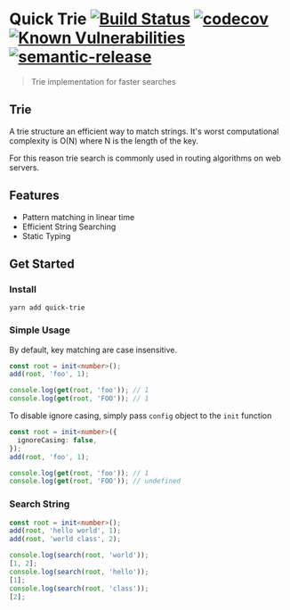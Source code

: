 # Quick Trie [![Build Status](https://travis-ci.org/silver-xu/quick-trie.svg?branch=master)](https://travis-ci.org/silver-xu/quick-trie) [![codecov](https://codecov.io/gh/silver-xu/quick-trie/branch/master/graph/badge.svg)](https://codecov.io/gh/silver-xu/quick-trie) [![Known Vulnerabilities](https://snyk.io/test/github/silver-xu/quick-trie/badge.svg?targetFile=package.json)](https://snyk.io/test/github/silver-xu/quick-trie?targetFile=package.json) [![semantic-release](https://img.shields.io/badge/%20%20%F0%9F%93%A6%F0%9F%9A%80-semantic--release-e10079.svg)](https://github.com/semantic-release/semantic-release)

> Trie implementation for faster searches

## Trie

A trie structure an efficient way to match strings. It's worst computational complexity is O(N) where N is the length of the key.

For this reason trie search is commonly used in routing algorithms on web servers.

## Features

- Pattern matching in linear time
- Efficient String Searching
- Static Typing

## Get Started

### Install

```shell
yarn add quick-trie
```

### Simple Usage

By default, key matching are case insensitive.

```typescript
const root = init<number>();
add(root, 'foo', 1);

console.log(get(root, 'foo')); // 1
console.log(get(root, 'FOO')); // 1
```

To disable ignore casing, simply pass `config` object to the `init` function

```typescript
const root = init<number>({
  ignoreCasing: false,
});
add(root, 'foo', 1);

console.log(get(root, 'foo')); // 1
console.log(get(root, 'FOO')); // undefined
```

### Search String

```typescript
const root = init<number>();
add(root, 'hello world', 1);
add(root, 'world class', 2);

console.log(search(root, 'world'));
[1, 2];
console.log(search(root, 'hello'));
[1];
console.log(search(root, 'class'));
[2];
```
